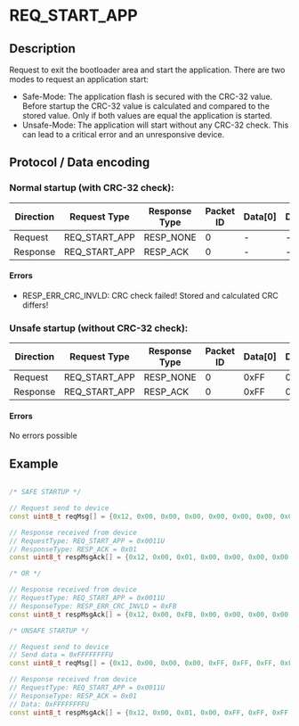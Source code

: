# REQ_START_APP

## Description

Request to exit the bootloader area and start the application.
There are two modes to request an application start:
- Safe-Mode: The application flash is secured with the CRC-32 value. Before startup the CRC-32 value is calculated and compared to the stored value. Only if both values are equal the application is started.
- Unsafe-Mode: The application will start without any CRC-32 check. This can lead to a critical error and an unresponsive device.

## Protocol / Data encoding

### Normal startup (with CRC-32 check):

| Direction | Request Type | Response Type | Packet ID | Data[0] | Data[1] | Data[2] | Data [3] |
|-|-|-|-|-|-|-|-|
|Request|REQ_START_APP|RESP_NONE|0|-|-|-|-|
|Response|REQ_START_APP|RESP_ACK|0|-|-|-|-|

#### Errors

- RESP_ERR_CRC_INVLD: CRC check failed! Stored and calculated CRC differs!

### Unsafe startup (without CRC-32 check):

| Direction | Request Type | Response Type | Packet ID | Data[0] | Data[1] | Data[2] | Data [3] |
|-|-|-|-|-|-|-|-|
|Request|REQ_START_APP|RESP_NONE|0|0xFF|0xFF|0xFF|0xFF|
|Response|REQ_START_APP|RESP_ACK|0|0xFF|0xFF|0xFF|0xFF|

#### Errors

No errors possible

## Example
 
```C++

/* SAFE STARTUP */

// Request send to device
const uint8_t reqMsg[] = {0x12, 0x00, 0x00, 0x00, 0x00, 0x00, 0x00, 0x00};

// Response received from device
// RequestType: REQ_START_APP = 0x0011U
// ResponseType: RESP_ACK = 0x01
const uint8_t respMsgAck[] = {0x12, 0x00, 0x01, 0x00, 0x00, 0x00, 0x00, 0x00};

/* OR */

// Response received from device
// RequestType: REQ_START_APP = 0x0011U
// ResponseType: RESP_ERR_CRC_INVLD = 0xFB
const uint8_t respMsgAck[] = {0x12, 0x00, 0xFB, 0x00, 0x00, 0x00, 0x00, 0x00};

/* UNSAFE STARTUP */

// Request send to device
// Send data = 0xFFFFFFFFU
const uint8_t reqMsg[] = {0x12, 0x00, 0x00, 0x00, 0xFF, 0xFF, 0xFF, 0xFF};

// Response received from device
// RequestType: REQ_START_APP = 0x0011U
// ResponseType: RESP_ACK = 0x01
// Data: 0xFFFFFFFFU
const uint8_t respMsgAck[] = {0x12, 0x00, 0x01, 0x00, 0xFF, 0xFF, 0xFF, 0xFF};

```